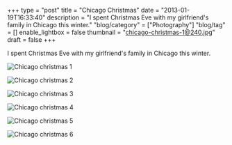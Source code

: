 +++
type = "post"
title = "Chicago Christmas"
date = "2013-01-19T16:33:40"
description = "I spent Christmas Eve with my girlfriend's family in Chicago this winter."
"blog/category" = ["Photography"]
"blog/tag" = []
enable_lightbox = false
thumbnail = "chicago-christmas-1@240.jpg"
draft = false
+++

<p>I spent Christmas Eve with my girlfriend's family in Chicago this winter.</p>
<p><img style="display:block; margin-left:auto; margin-right:auto;" src="chicago-christmas-1.jpg" alt="Chicago christmas 1" title="chicago-christmas-1.jpg" border="0"   /></p>
<p><img style="display:block; margin-left:auto; margin-right:auto;" src="chicago-christmas-2.jpg" alt="Chicago christmas 2" title="chicago-christmas-2.jpg" border="0"   /></p>
<p><img style="display:block; margin-left:auto; margin-right:auto;" src="chicago-christmas-3.jpg" alt="Chicago christmas 3" title="chicago-christmas-3.jpg" border="0"   /></p>
<p><img style="display:block; margin-left:auto; margin-right:auto;" src="chicago-christmas-4.jpg" alt="Chicago christmas 4" title="chicago-christmas-4.jpg" border="0"   /></p>
<p><img style="display:block; margin-left:auto; margin-right:auto;" src="chicago-christmas-5.jpg" alt="Chicago christmas 5" title="chicago-christmas-5.jpg" border="0"   /></p>
<p><img style="display:block; margin-left:auto; margin-right:auto;" src="chicago-christmas-6.jpg" alt="Chicago christmas 6" title="chicago-christmas-6.jpg" border="0"   /></p>
    